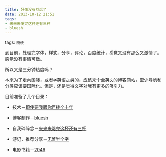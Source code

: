 ```yaml
---
title: 好像没有然后了
date: 2013-10-12 21:51
tags:
- 来来来喝完这杯还有三杯
- bluesh
---
```

tags: `随便`
<br>

到目前，处理完字体，样式，分享，评论，百度统计，感觉又没有那么又激情了。感觉没有事情可做。

所以又是三分钟热度吗？

本来为了走向国际，或者学英语之类的，应该来个全英文的博客网站，至少导航和分类应该要国际化。但是，还是觉得文字对我有更多的吸引力。

目前准备了几个目录：

*  技术－[即使要我跟你再耗个十年](/blog/tags/即使要我跟你再耗个十年/)

*  博客制作－[bluesh](/blog/tags/bluesh/)

*  自我碎碎念－[来来来喝完这杯还有三杯](/blog/tags/来来来喝完这杯还有三杯/)

*  游记，推荐分享－[无留半个字](/blog/tags/无留半个字/)

*  电影书籍－[2046](/blog/tags/2046/)
